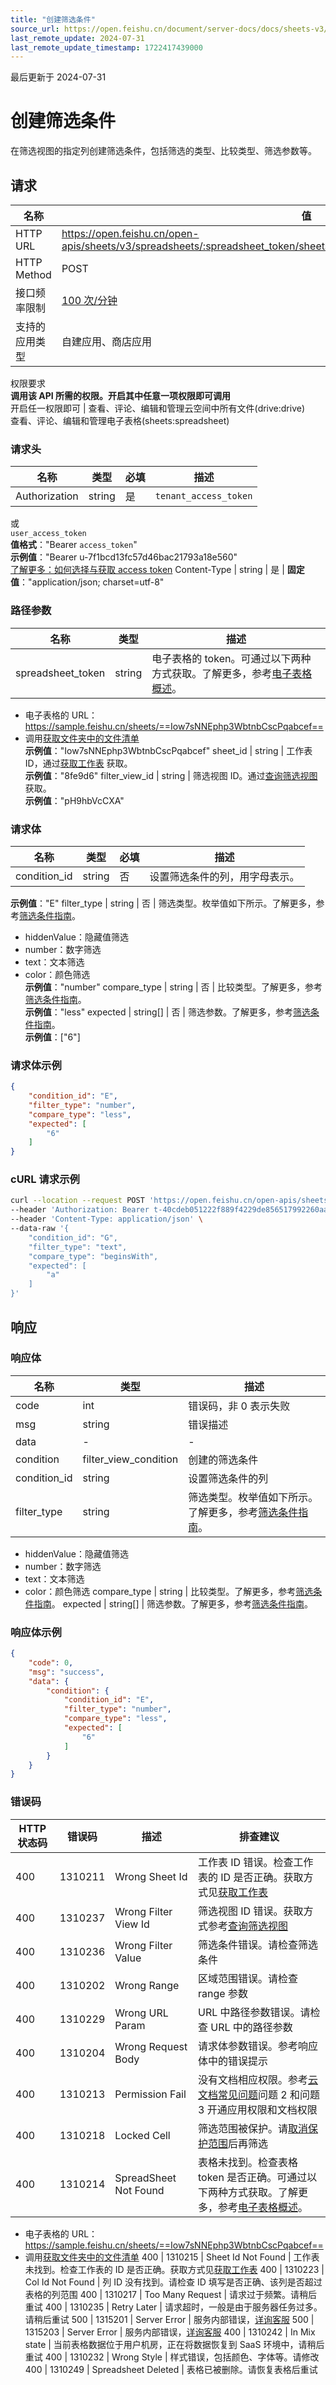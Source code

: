 ```yaml
---
title: "创建筛选条件"
source_url: https://open.feishu.cn/document/server-docs/docs/sheets-v3/spreadsheet-sheet-filter_view/spreadsheet-sheet-filter_view-condition/create
last_remote_update: 2024-07-31
last_remote_update_timestamp: 1722417439000
---
```

最后更新于 2024-07-31

# 创建筛选条件

在筛选视图的指定列创建筛选条件，包括筛选的类型、比较类型、筛选参数等。

## 请求
名称 | 值
---|---
HTTP URL | https://open.feishu.cn/open-apis/sheets/v3/spreadsheets/:spreadsheet_token/sheets/:sheet_id/filter_views/:filter_view_id/conditions
HTTP Method | POST
接口频率限制 | [100 次/分钟](https://open.feishu.cn/document/ukTMukTMukTM/uUzN04SN3QjL1cDN)
支持的应用类型 | 自建应用、商店应用
权限要求  
            **调用该 API 所需的权限。开启其中任意一项权限即可调用**  
            开启任一权限即可 | 查看、评论、编辑和管理云空间中所有文件(drive:drive)  
            查看、评论、编辑和管理电子表格(sheets:spreadsheet)

### 请求头

名称 | 类型 | 必填 | 描述
--- | --- | --- | ---
Authorization | string | 是 | `tenant_access_token`  
或  
`user_access_token`  
**值格式**："Bearer `access_token`"  
**示例值**："Bearer u-7f1bcd13fc57d46bac21793a18e560"  
[了解更多：如何选择与获取 access token](https://open.feishu.cn/document/uAjLw4CM/ugTN1YjL4UTN24CO1UjN/trouble-shooting/how-to-choose-which-type-of-token-to-use)
Content-Type | string | 是 | **固定值**："application/json; charset=utf-8"

### 路径参数

名称 | 类型 | 描述
--- | --- | ---
spreadsheet_token | string | 电子表格的 token。可通过以下两种方式获取。了解更多，参考[电子表格概述](https://open.feishu.cn/document/ukTMukTMukTM/uATMzUjLwEzM14CMxMTN/overview)。  
- 电子表格的 URL：https://sample.feishu.cn/sheets/==Iow7sNNEphp3WbtnbCscPqabcef==  
- 调用[获取文件夹中的文件清单](https://open.feishu.cn/document/uAjLw4CM/ukTMukTMukTM/reference/drive-v1/file/list)  
**示例值**："Iow7sNNEphp3WbtnbCscPqabcef"
sheet_id | string | 工作表 ID，通过[获取工作表](https://open.feishu.cn/document/ukTMukTMukTM/uUDN04SN0QjL1QDN/sheets-v3/spreadsheet-sheet/query) 获取。  
**示例值**："8fe9d6"
filter_view_id | string | 筛选视图 ID。通过[查询筛选视图](https://open.feishu.cn/document/ukTMukTMukTM/uUDN04SN0QjL1QDN/sheets-v3/spreadsheet-sheet-filter_view/query)获取。  
**示例值**："pH9hbVcCXA"

### 请求体

名称 | 类型 | 必填 | 描述
--- | --- | --- | ---
condition_id | string | 否 | 设置筛选条件的列，用字母表示。  
**示例值**："E"
filter_type | string | 否 | 筛选类型。枚举值如下所示。了解更多，参考[筛选条件指南](https://open.feishu.cn/document/ukTMukTMukTM/uUDN04SN0QjL1QDN/sheets-v3/spreadsheet-sheet-filter_view-condition/filter-view-condition-user-guide)。  
- hiddenValue：隐藏值筛选  
- number：数字筛选  
- text：文本筛选  
- color：颜色筛选  
**示例值**："number"
compare_type | string | 否 | 比较类型。了解更多，参考[筛选条件指南](https://open.feishu.cn/document/ukTMukTMukTM/uUDN04SN0QjL1QDN/sheets-v3/spreadsheet-sheet-filter_view-condition/filter-view-condition-user-guide)。  
**示例值**："less"
expected | string\[\] | 否 | 筛选参数。了解更多，参考[筛选条件指南](https://open.feishu.cn/document/ukTMukTMukTM/uUDN04SN0QjL1QDN/sheets-v3/spreadsheet-sheet-filter_view-condition/filter-view-condition-user-guide)。  
**示例值**：["6"]

### 请求体示例
```json
{
    "condition_id": "E",
    "filter_type": "number",
    "compare_type": "less",
    "expected": [
        "6"
    ]
}
```

### cURL 请求示例

```bash
curl --location --request POST 'https://open.feishu.cn/open-apis/sheets/v3/spreadsheets/shtcnspY6YDVPxWjhG09Qxxxxxx/sheets/phwh0X/filter_views/1234567890/conditions' \
--header 'Authorization: Bearer t-40cdeb051222f889f4229de856517992260aa850' \
--header 'Content-Type: application/json' \
--data-raw '{
    "condition_id": "G",
    "filter_type": "text",
    "compare_type": "beginsWith",
    "expected": [
        "a"
    ]
}'
```

## 响应

### 响应体

名称 | 类型 | 描述
--- | --- | ---
code | int | 错误码，非 0 表示失败
msg | string | 错误描述
data | \- | \-
condition | filter_view_condition | 创建的筛选条件
condition_id | string | 设置筛选条件的列
filter_type | string | 筛选类型。枚举值如下所示。了解更多，参考[筛选条件指南](https://open.feishu.cn/document/ukTMukTMukTM/uUDN04SN0QjL1QDN/sheets-v3/spreadsheet-sheet-filter_view-condition/filter-view-condition-user-guide)。  
- hiddenValue：隐藏值筛选  
- number：数字筛选  
- text：文本筛选  
- color：颜色筛选
compare_type | string | 比较类型。了解更多，参考[筛选条件指南](https://open.feishu.cn/document/ukTMukTMukTM/uUDN04SN0QjL1QDN/sheets-v3/spreadsheet-sheet-filter_view-condition/filter-view-condition-user-guide)。
expected | string\[\] | 筛选参数。了解更多，参考[筛选条件指南](https://open.feishu.cn/document/ukTMukTMukTM/uUDN04SN0QjL1QDN/sheets-v3/spreadsheet-sheet-filter_view-condition/filter-view-condition-user-guide)。

### 响应体示例
```json
{
    "code": 0,
    "msg": "success",
    "data": {
        "condition": {
            "condition_id": "E",
            "filter_type": "number",
            "compare_type": "less",
            "expected": [
                "6"
            ]
        }
    }
}
```

### 错误码

HTTP状态码 | 错误码 | 描述 | 排查建议
--- | --- | --- | ---
400 | 1310211 | Wrong Sheet Id | 工作表 ID 错误。检查工作表的 ID 是否正确。获取方式见[获取工作表](https://open.feishu.cn/document/ukTMukTMukTM/uUDN04SN0QjL1QDN/sheets-v3/spreadsheet-sheet/query)
400 | 1310237 | Wrong Filter View Id | 筛选视图 ID 错误。获取方式参考[查询筛选视图](https://open.feishu.cn/document/ukTMukTMukTM/uUDN04SN0QjL1QDN/sheets-v3/spreadsheet-sheet-filter_view/query)
400 | 1310236 | Wrong Filter Value | 筛选条件错误。请检查筛选条件
400 | 1310202 | Wrong Range | 区域范围错误。请检查 range 参数
400 | 1310229 | Wrong URL Param | URL 中路径参数错误。请检查 URL 中的路径参数
400 | 1310204 | Wrong Request Body | 请求体参数错误。参考响应体中的错误提示
400 | 1310213 | Permission Fail | 没有文档相应权限。参考[云文档常见问题](https://open.feishu.cn/document/ukTMukTMukTM/uczNzUjL3czM14yN3MTN)问题 2 和问题 3 开通应用权限和文档权限
400 | 1310218 | Locked Cell | 筛选范围被保护。请[取消保护范围](https://open.feishu.cn/document/ukTMukTMukTM/uYTM5YjL2ETO24iNxkjN)后再筛选
400 | 1310214 | SpreadSheet Not Found | 表格未找到。检查表格 token 是否正确。可通过以下两种方式获取。了解更多，参考[电子表格概述](https://open.feishu.cn/document/ukTMukTMukTM/uATMzUjLwEzM14CMxMTN/overview)。  
- 电子表格的 URL：https://sample.feishu.cn/sheets/==Iow7sNNEphp3WbtnbCscPqabcef==  
- 调用[获取文件夹中的文件清单](https://open.feishu.cn/document/uAjLw4CM/ukTMukTMukTM/reference/drive-v1/file/list)
400 | 1310215 | Sheet Id Not Found | 工作表未找到。检查工作表的 ID 是否正确。获取方式见[获取工作表](https://open.feishu.cn/document/ukTMukTMukTM/uUDN04SN0QjL1QDN/sheets-v3/spreadsheet-sheet/query)
400 | 1310223 | Col Id Not Found | 列 ID 没有找到。请检查 ID 填写是否正确、该列是否超过表格的列范围
400 | 1310217 | Too Many Request | 请求过于频繁。请稍后重试
400 | 1310235 | Retry Later | 请求超时，一般是由于服务器任务过多。请稍后重试
500 | 1315201 | Server Error | 服务内部错误，[详询客服](https://applink.feishu.cn/client/helpdesk/open?id=6626260912531570952)
500 | 1315203 | Server Error | 服务内部错误，[详询客服](https://applink.feishu.cn/client/helpdesk/open?id=6626260912531570952)
400 | 1310242 | In Mix state | 当前表格数据位于用户机房，正在将数据恢复到 SaaS 环境中，请稍后重试
400 | 1310232 | Wrong Style | 样式错误，包括颜色、字体等。请修改
400 | 1310249 | Spreadsheet Deleted | 表格已被删除。请恢复表格后重试
